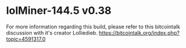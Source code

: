 # lolMiner-144.5 v0.38

For more information regarding this build, please refer to this bitcointalk discussion with it's creator Lolliedieb.
https://bitcointalk.org/index.php?topic=4591317.0
